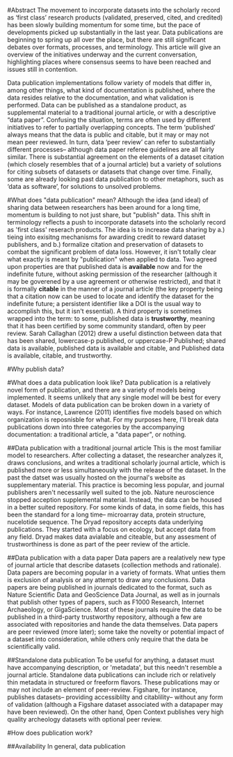 #Abstract
The movement to incorporate datasets into the scholarly record as ‘first class’ research products (validated, preserved, cited, and credited) has been slowly building momentum for some time, but the pace of developments picked up substantially in the last year.
Data publications are beginning to spring up all over the place, but there are still significant debates over formats, processes, and terminology.
This article will give an overview of the initiatives underway and the current conversation, highlighting places where consensus seems to have been reached and issues still in contention.

Data publication implementations follow variety of models that differ in, among other things, what kind of documentation is published, where the data resides relative to the documentation, and what validation is performed.
Data can be published as a standalone product, as supplemental material to a traditional journal article, or with a descriptive “data paper”. Confusing the situation, terms are often used by different initiatives to refer to partially overlapping concepts.
The term ‘published’ always means that the data is public and citable, but it may or may not mean peer reviewed.
In turn, data ‘peer  review’ can refer to substantially different processes– although data paper referee guidelines are all fairly similar.
There is substantial agreement on the elements of a dataset citation (which closely resembles that of a journal article) but a variety of solutions for citing subsets of datasets or datasets that change over time.
Finally, some are already looking past data publication to other metaphors, such as ‘data as software’, for solutions to unsolved problems.

#What does "data publication" mean?
Although the idea (and ideal) of sharing data between researchers has been around for a long time, momentum is building to not just share, but "publish" data.
This shift in terminology reflects a push to incorporate datasets into the scholarly record as 'first class' reserach products.  The idea is to increase data sharing by a.) tieing into exisitng mechanisms for awarding credit to reward dataset publishers, and b.) formalize citation and preservation of datasets to combat the significant problem of data loss.  However,  it isn't totally clear what exactly is meant by "publication" when applied to data.
Two agreed upon properties are that published data is **available** now and for the indefinite future, without asking permission of the researcher (although it may be goverened by a use agreement or otherwise restricted), and that it is formally **citable** in the manner of a journal article (the key property being that a citation now can be used to locate and identify the dataset for the indefinite future; a persistent identifier like a DOI is the usual way to accomplish this, but it isn't essential).
A third property is sometimes wrapped into the term: to some, published data is **trustworthy**, meaning that it has been certified by some community standard, often by peer review.
Sarah Callaghan (2012) drew a useful distinction between data that has been shared, lowercase-p published, or uppercase-P Published; shared data is available, published data is available and citable, and Published data is available, citable, and trustworthy.

#Why publish data?

#What does a data publication look like?
Data publication is a relatively novel form of publication, and there are a variety of models being implemented.
It seems unlikely that any single model will be best for every dataset.  Models of data publication can be broken down in a variety of ways.
For instance, Lawrence (2011) identifies five models based on which organization is reposnisble for what.
For my purposes here, I'll break data publications down into three categories by the accompanying documentation: a traditional article, a "data paper", or nothing.

##Data publication with a traditional journal article
This is the most familiar model to researchers.
After collecting a dataset, the researcher analyzes it, draws conclusions, and writes a traditional scholarly journal article, which is published more or less simultaneously with the release of the dataset.
In the past the datset was usually hosted on the journal's website as supplementary material.
This practice is becoming less popular, and journal publishers aren't necessarily well suited to the job.  Nature neuroscience stopped acception supplemental material.
Instead, the data can be housed in a better suited repository.
For some kinds of data, in some fields, this has been the standard for a long time– microarray data, protein structure, nucelotide sequence.
The Dryad repository accepts data underlying publications.
They started with a focus on ecology, but accept data from any field.
Dryad makes data avialable and citeable, but any assesment of trustworthiness is done as part of the peer review of the article.

##Data publication with a data paper
Data papers are a realatively new type of journal article that describe datasets (collection methods and rationale).
Data papers are becoming popular in a variety of formats.  What unties them is exclusion of analysis or any attempt to draw any conclusions.
Data papers are being published in journals dedicated to the format, such as Nature Scientific Data and GeoScience Data Journal, as well as in journals that publish other types of papers, such as F1000 Research, Internet Archaeology, or GigaScience.
Most of these journals require the data to be published in a third-party trustworthy repository, although a few are associated with repositories and hande the data themselves.
Data papers are peer reviewed (more later); some take the novelty or potential impact of a dataset into consideration, while others only require that the data be scientifically valid.

##Standalone data publication
To be useful for anything, a dataset must have accompanying description, or 'metadata', but this needn't resemble a journal article.
Standalone data publications can include rich or relatively thin metadata in structured or freeform flavors.
These publications may or may not include an element of peer-review.
Figshare, for instance, publishes datasets– providing accessiblilty and citablility– without any form of validation (although a Figshare dataset associated with a datapaper may have been reviewed).
On the other hand, Open Context publishes very high quality archeology datasets with optional peer review.  

#How does publication work?

##Availability
In general, data publication